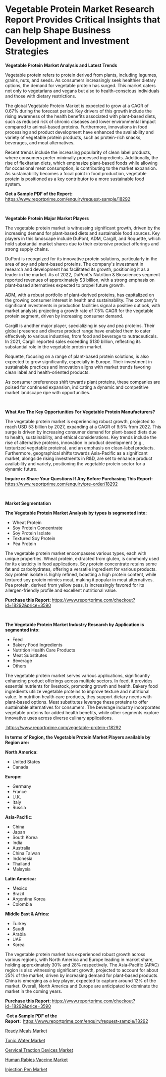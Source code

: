 <p><h1>Vegetable Protein Market Research Report Provides Critical Insights that can help Shape Business Development and Investment Strategies</h1></p><p><strong>Vegetable Protein Market Analysis and Latest Trends</strong></p>
<p><p>Vegetable protein refers to protein derived from plants, including legumes, grains, nuts, and seeds. As consumers increasingly seek healthier dietary options, the demand for vegetable protein has surged. This market caters not only to vegetarians and vegans but also to health-conscious individuals and those with dietary restrictions.</p><p>The global Vegetable Protein Market is expected to grow at a CAGR of 0.67% during the forecast period. Key drivers of this growth include the rising awareness of the health benefits associated with plant-based diets, such as reduced risk of chronic diseases and lower environmental impact compared to animal-based proteins. Furthermore, innovations in food processing and product development have enhanced the availability and variety of vegetable protein products, such as protein-rich snacks, beverages, and meat alternatives.</p><p>Recent trends include the increasing popularity of clean label products, where consumers prefer minimally processed ingredients. Additionally, the rise of flexitarian diets, which emphasize plant-based foods while allowing for occasional meat consumption, is contributing to the market expansion. As sustainability becomes a focal point in food production, vegetable protein is positioned as a key contributor to a more sustainable food system.</p></p>
<p><strong>Get a Sample PDF of the Report:&nbsp;</strong> <a href="https://www.reportprime.com/enquiry/request-sample/18292?utm_campaign=3&utm_medium=2&utm_source=Github&utm_content=ia&utm_term=21112024&utm_id=vegetable-protein">https://www.reportprime.com/enquiry/request-sample/18292</a></p>
<p>&nbsp;</p>
<p><strong>Vegetable Protein Major Market Players</strong></p>
<p><p>The vegetable protein market is witnessing significant growth, driven by the increasing demand for plant-based diets and sustainable food sources. Key players in this landscape include DuPont, ADM, Cargill, and Roquette, which hold substantial market shares due to their extensive product offerings and strong supply chains.</p><p>DuPont is recognized for its innovative protein solutions, particularly in the area of soy and plant-based proteins. The company's investment in research and development has facilitated its growth, positioning it as a leader in the market. As of 2022, DuPont's Nutrition & Biosciences segment reported revenues of approximately $3 billion, with a strong emphasis on plant-based alternatives expected to propel future growth.</p><p>ADM, with a robust portfolio of plant-derived proteins, has capitalized on the growing consumer interest in health and sustainability. The company's significant investments in production facilities signal a positive outlook, with market analysts projecting a growth rate of 7.5% CAGR for the vegetable protein segment, driven by increasing consumer demand.</p><p>Cargill is another major player, specializing in soy and pea proteins. Their global presence and diverse product range have enabled them to cater effectively to various industries, from food and beverage to nutraceuticals. In 2021, Cargill reported sales exceeding $130 billion, reflecting its substantial role in the vegetable protein market.</p><p>Roquette, focusing on a range of plant-based protein solutions, is also expected to grow significantly, especially in Europe. Their investment in sustainable practices and innovation aligns with market trends favoring clean label and health-oriented products.</p><p>As consumer preferences shift towards plant proteins, these companies are poised for continued expansion, indicating a dynamic and competitive market landscape ripe with opportunities.</p></p>
<p>&nbsp;</p>
<p><strong>What Are The Key Opportunities For Vegetable Protein Manufacturers?</strong></p>
<p><p>The vegetable protein market is experiencing robust growth, projected to reach USD 53 billion by 2027, expanding at a CAGR of 9.5% from 2022. This surge is driven by increasing consumer demand for plant-based diets due to health, sustainability, and ethical considerations. Key trends include the rise of alternative proteins, innovation in product development (e.g., texturized vegetable proteins), and an emphasis on clean-label products. Furthermore, geographical shifts towards Asia-Pacific as a significant market, alongside rising investments in R&D, are set to enhance product availability and variety, positioning the vegetable protein sector for a dynamic future.</p></p>
<p><strong>Inquire or Share Your Questions If Any Before Purchasing This Report:</strong> <a href="https://www.reportprime.com/enquiry/pre-order/18292?utm_campaign=3&utm_medium=2&utm_source=Github&utm_content=ia&utm_term=21112024&utm_id=vegetable-protein">https://www.reportprime.com/enquiry/pre-order/18292</a></p>
<p>&nbsp;</p>
<p><strong>Market Segmentation</strong></p>
<p><strong>The Vegetable Protein Market Analysis by types is segmented into:</strong></p>
<p><ul><li>Wheat Protein</li><li>Soy Protein Concentrate</li><li>Soy Protein Isolate</li><li>Textured Soy Protein</li><li>Pea Protein</li></ul></p>
<p><p>The vegetable protein market encompasses various types, each with unique properties. Wheat protein, extracted from gluten, is commonly used for its elasticity in food applications. Soy protein concentrate retains some fat and carbohydrates, offering a versatile ingredient for various products. Soy protein isolate is highly refined, boasting a high protein content, while textured soy protein mimics meat, making it popular in meat alternatives. Pea protein, derived from yellow peas, is increasingly favored for its allergen-friendly profile and excellent nutritional value.</p></p>
<p><strong>Purchase this Report:&nbsp;</strong><a href="https://www.reportprime.com/checkout?id=18292&price=3590&utm_campaign=3&utm_medium=2&utm_source=Github&utm_content=ia&utm_term=21112024&utm_id=vegetable-protein">https://www.reportprime.com/checkout?id=18292&price=3590</a></p>
<p>&nbsp;</p>
<p><strong>The Vegetable Protein Market Industry Research by Application is segmented into:</strong></p>
<p><ul><li>Feed</li><li>Bakery Food Ingredients</li><li>Nutrition Health Care Products</li><li>Meat Substitutes</li><li>Beverage</li><li>Others</li></ul></p>
<p><p>The vegetable protein market serves various applications, significantly enhancing product offerings across multiple sectors. In feed, it provides essential nutrients for livestock, promoting growth and health. Bakery food ingredients utilize vegetable proteins to improve texture and nutritional value. In nutrition health care products, they support dietary needs with plant-based options. Meat substitutes leverage these proteins to offer sustainable alternatives for consumers. The beverage industry incorporates vegetable proteins for added health benefits, while other segments explore innovative uses across diverse culinary applications.</p></p>
<p><a href="https://www.reportprime.com/vegetable-protein-r18292?utm_campaign=3&utm_medium=2&utm_source=Github&utm_content=ia&utm_term=21112024&utm_id=vegetable-protein">&nbsp;https://www.reportprime.com/vegetable-protein-r18292</a></p>
<p><strong>In terms of Region, the Vegetable Protein Market Players available by Region are:</strong></p>
<p>
    <p> <strong> North America: </strong>
        <ul>
            <li>United States</li>
            <li>Canada</li>
        </ul>
        </p> 
    <p> <strong> Europe: </strong>
        <ul>
            <li>Germany</li>
            <li>France</li>
            <li>U.K.</li>
            <li>Italy</li>
            <li>Russia</li>
        </ul>
        </p> 
    <p> <strong> Asia-Pacific: </strong>
        <ul>
            <li>China</li>
            <li>Japan</li>
            <li>South Korea</li>
            <li>India</li>
            <li>Australia</li>
            <li>China Taiwan</li>
            <li>Indonesia</li>
            <li>Thailand</li>
            <li>Malaysia</li>
        </ul>
        </p> 
    <p> <strong> Latin America: </strong>
        <ul>
            <li>Mexico</li>
            <li>Brazil</li>
            <li>Argentina Korea</li>
            <li>Colombia</li>
        </ul>
        </p> 
    <p> <strong> Middle East & Africa: </strong>
        <ul>
            <li>Turkey</li>
            <li>Saudi</li>
            <li>Arabia</li>
            <li>UAE</li>
            <li>Korea</li>
        </ul>
    </p>
    </p>
<p><p>The vegetable protein market has experienced robust growth across various regions, with North America and Europe leading in market share, holding approximately 30% and 28% respectively. The Asia-Pacific (APAC) region is also witnessing significant growth, projected to account for about 25% of the market, driven by increasing demand for plant-based products. China is emerging as a key player, expected to capture around 12% of the market. Overall, North America and Europe are anticipated to dominate the market in the coming years.</p></p>
<p><strong>Purchase this Report: </strong><a href="https://www.reportprime.com/checkout?id=18292&price=3590&utm_campaign=3&utm_medium=2&utm_source=Github&utm_content=ia&utm_term=21112024&utm_id=vegetable-protein">https://www.reportprime.com/checkout?id=18292&price=3590</a></p>
<p>&nbsp;<strong>Get a Sample PDF of the Report:&nbsp;&nbsp;</strong><a href="https://www.reportprime.com/enquiry/request-sample/18292?utm_campaign=3&utm_medium=2&utm_source=Github&utm_content=ia&utm_term=21112024&utm_id=vegetable-protein">https://www.reportprime.com/enquiry/request-sample/18292</a></p>
<p><strong></strong></p>
<p><p><a href="https://github.com/gulaimolin/Market-Research-Report-List-6/blob/main/ready-meals-market.md?utm_campaign=3&utm_medium=2&utm_source=Github&utm_content=ia&utm_term=21112024&utm_id=vegetable-protein">Ready Meals Market</a></p><p><a href="https://github.com/RoccoManning/Market-Research-Report-List-7/blob/main/tonic-water-market.md?utm_campaign=3&utm_medium=2&utm_source=Github&utm_content=ia&utm_term=21112024&utm_id=vegetable-protein">Tonic Water Market</a></p><p><a href="https://www.linkedin.com/pulse/cervical-traction-devices-market-analysis-report-focuses-cpcde?utm_campaign=3&utm_medium=2&utm_source=Github&utm_content=ia&utm_term=21112024&utm_id=vegetable-protein">Cervical Traction Devices Market</a></p><p><a href="https://issuu.com/reportprime-2/docs/human-rabies-vaccine-market-size-20_fde12b712bdf66?utm_campaign=3&utm_medium=2&utm_source=Github&utm_content=ia&utm_term=21112024&utm_id=vegetable-protein">Human Rabies Vaccine Market</a></p><p><a href="https://www.linkedin.com/pulse/market-examination-report-injection-pen-growth-forecast-141-mccre?utm_campaign=3&utm_medium=2&utm_source=Github&utm_content=ia&utm_term=21112024&utm_id=vegetable-protein">Injection Pen Market</a></p></p>